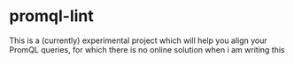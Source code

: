 # promql-lint
This is a (currently) experimental project which will help you align your PromQL queries, for which there is no online solution when i am writing this
